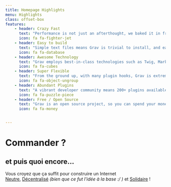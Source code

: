 ```yaml
---
title: Homepage Highlights
menu: Highlights
class: offset-box
features:
	- header: Crazy Fast
	  text: "Performance is not just an afterthought, we baked it in from the start!"
	  icon: fa fa-fighter-jet
    - header: Easy to build
      text: "Simple text files means Grav is trivial to install, and easy to maintain"
      icon: fa fa-database
    - header: Awesome Technology
      text: "Grav employs best-in-class technologies such as Twig, Markdown &amp; Yaml"
      icon: fa fa-cubes
    - header: Super Flexible
      text: "From the ground up, with many plugin hooks, Grav is extremely extensible"
      icon: fa fa-object-ungroup
    - header: Abundant Plugins
      text: "A vibrant developer community means 200+ plugins available to download"
      icon: fa fa-puzzle-piece
    - header: Free / Open Source
      text: "Grav is an open source project, so you can spend your money on other stuff"
      icon: fa fa-money


---
```


# Commander ?
## **et puis quoi encore…**

Vous croyez que ça suffit pour construire un Internet </br> [Neutre](https://www.laquadrature.net/fr/neutralite_du_Net), [Décentralisé](https://fr.wikipedia.org/wiki/Red%C3%A9centralisation_d'Internet) _(bien que ce fut l'idée à la base :/ )_ et [Solidaire](https://fr.wikipedia.org/wiki/Solidarit%C3%A9) !
